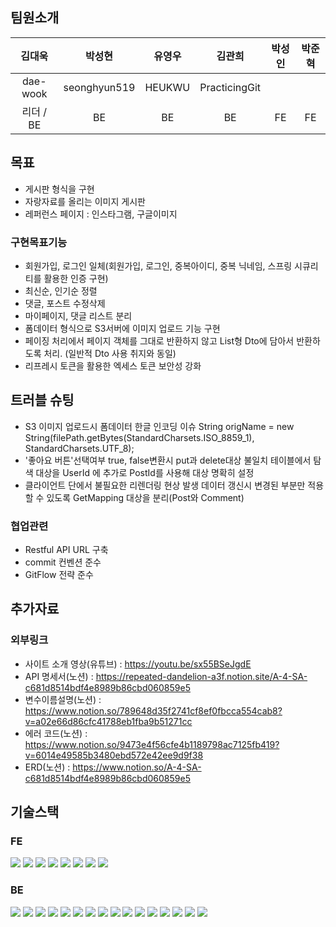 ## 팀원소개
|김대욱|박성현|유영우|김관희|박성인|박준혁|
|:---:|:---:|:---:|:---:|:---:|:---:|
|dae-wook|seonghyun519|HEUKWU|PracticingGit|||
|리더 / BE|BE|BE|BE|FE|FE|

## 목표
- 게시판 형식을 구현
- 자랑자료를 올리는 이미지 게시판
- 레퍼런스 페이지 : 인스타그램, 구글이미지

### 구현목표기능
- 회원가입, 로그인 일체(회원가입, 로그인, 중복아이디, 중복 닉네임, 스프링 시큐리티를 활용한 인증 구현)
- 최신순, 인기순 정렬
- 댓글, 포스트 수정삭제
- 마이페이지, 댓글 리스트 분리
- 폼데이터 형식으로 S3서버에 이미지 업로드 기능 구현
- 페이징 처리에서 페이지 객체를 그대로 반환하지 않고 List형 Dto에 담아서 반환하도록 처리. (일반적 Dto 사용 취지와 동일)
- 리프레시 토큰을 활용한 엑세스 토큰 보안성 강화

## 트러블 슈팅
- S3 이미지 업로드시 폼데이터 한글 인코딩 이슈
String origName = new String(filePath.getBytes(StandardCharsets.ISO_8859_1), StandardCharsets.UTF_8);
- '좋아요 버튼'선택여부 true, false변환시 put과 delete대상 불일치
테이블에서 탐색 대상을 UserId 에 추가로 PostId를 사용해 대상 명확히 설정
- 클라이언트 단에서 불필요한 리렌더링 현상 발생
데이터 갱신시 변경된 부분만 적용할 수 있도록 GetMapping 대상을 분리(Post와 Comment)

### 협업관련
- Restful API URL 구축
- commit 컨벤션 준수
- GitFlow 전략 준수


## 추가자료
### 외부링크
- 사이트 소개 영상(유튜브) : https://youtu.be/sx55BSeJgdE
- API 명세서(노션) : https://repeated-dandelion-a3f.notion.site/A-4-SA-c681d8514bdf4e8989b86cbd060859e5
- 변수이름설명(노션) : https://www.notion.so/789648d35f2741cf8ef0fbcca554cab8?v=a02e66d86cfc41788eb1fba9b51271cc
- 에러 코드(노션) : https://www.notion.so/9473e4f56cfe4b1189798ac7125fb419?v=6014e49585b3480ebd572e42ee9d9f38
- ERD(노션) : https://www.notion.so/A-4-SA-c681d8514bdf4e8989b86cbd060859e5


## 기술스택
### FE
<img src="https://img.shields.io/badge/JavaScript-F7DF1E?style=for-the-badge&logo=JavaScript&logoColor=white"> <img src="https://img.shields.io/badge/React-61DAFB?style=for-the-badge&logo=React&logoColor=white"/> <img src="https://img.shields.io/badge/CreateReactApp-09D3AC?style=for-the-badge&logo=CreateReactApp&logoColor=white"/>  <img src="https://img.shields.io/badge/Axios-5A29E4?style=for-the-badge&logo=Axios&logoColor=white"/>  <img src="https://img.shields.io/badge/Swagger-85EA2D?style=for-the-badge&logo=swagger&logoColor=black"/>  <img src="https://img.shields.io/badge/github-181717?style=for-the-badge&logo=github&logoColor=white"/>  <img src="https://img.shields.io/badge/Notion-000000?style=for-the-badge&logo=Notion&logoColor=white"/>  <img src="https://img.shields.io/badge/Slack-4A154B?style=for-the-badge&logo=slack&logoColor=white"/>

### BE
<img src="https://img.shields.io/badge/java-007396?style=for-the-badge&logo=java&logoColor=white">  <img src="https://img.shields.io/badge/SpringBoot-6DB33F?style=for-the-badge&logo=springboot&logoColor=white"/>  <img src="https://img.shields.io/badge/SpringSecurity-6DB33F?style=for-the-badge&logo=SpringSecurity&logoColor=white"/>  <img src="https://img.shields.io/badge/JSONWebToken-000000?style=for-the-badge&logo=JSONWebTokens&logoColor=white"/>  <img src="https://img.shields.io/badge/MySQL-4479A1?style=for-the-badge&logo=MySQL&logoColor=white"/>  <img src="https://img.shields.io/badge/Swagger-85EA2D?style=for-the-badge&logo=swagger&logoColor=black"/>  <img src="https://img.shields.io/badge/Gradle-02303A?style=for-the-badge&logo=Gradle&logoColor=white"/>  <img src="https://img.shields.io/badge/LINUX-FCC624?style=for-the-badge&logo=linux&logoColor=black"/>  <img src="https://img.shields.io/badge/Ubuntu-E95420?style=for-the-badge&logo=Ubuntu&logoColor=white"/>  <img src="https://img.shields.io/badge/AmazonEC2-FF9900?style=for-the-badge&logo=AmazonEC2&logoColor=white"/>  <img src="https://img.shields.io/badge/AmazonS3-569A31?style=for-the-badge&logo=AmazonS3&logoColor=white"/>  <img src="https://img.shields.io/badge/AmazonRDS-527FFF?style=for-the-badge&logo=AmazonRDS&logoColor=white"/>  <img src="https://img.shields.io/badge/github-181717?style=for-the-badge&logo=github&logoColor=white"/>  <img src="https://img.shields.io/badge/IntelliJIDEA-000000?style=for-the-badge&logo=IntelliJIDEA&logoColor=white"/>  <img src="https://img.shields.io/badge/Postman-FF6C37?style=for-the-badge&logo=Postman&logoColor=white"/>  <img src="https://img.shields.io/badge/Notion-000000?style=for-the-badge&logo=Notion&logoColor=white"/> 

